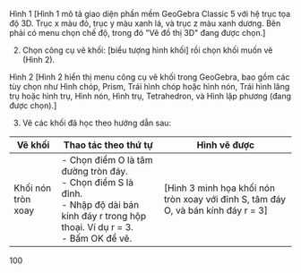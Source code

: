 Hình 1
[Hình 1 mô tả giao diện phần mềm GeoGebra Classic 5 với hệ trục tọa độ 3D. Trục x màu đỏ, trục y màu xanh lá, và trục z màu xanh dương. Bên phải có menu chọn chế độ, trong đó "Vẽ đồ thị 3D" đang được chọn.]

2. Chọn công cụ vẽ khối: [biểu tượng hình khối] rồi chọn khối muốn vẽ (Hình 2).

Hình 2
[Hình 2 hiển thị menu công cụ vẽ khối trong GeoGebra, bao gồm các tùy chọn như Hình chóp, Prism, Trái hình chóp hoặc hình nón, Trái hình lăng trụ hoặc hình trụ, Hình nón, Hình trụ, Tetrahedron, và Hình lập phương (đang được chọn).]

3. Vẽ các khối đã học theo hướng dẫn sau:

Vẽ khối | Thao tác theo thứ tự | Hình vẽ được
--- | --- | ---
Khối nón tròn xoay | - Chọn điểm O là tâm đường tròn đáy.<br>- Chọn điểm S là đỉnh.<br>- Nhập độ dài bán kính đáy r trong hộp thoại. Ví dụ r = 3.<br>- Bấm OK để vẽ. | [Hình 3 minh họa khối nón tròn xoay với đỉnh S, tâm đáy O, và bán kính đáy r = 3]

100